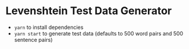 # Levenshtein Test Data Generator

* `yarn` to install dependencies
* `yarn start` to generate test data (defaults to 500 word pairs and 500 sentence pairs)
 